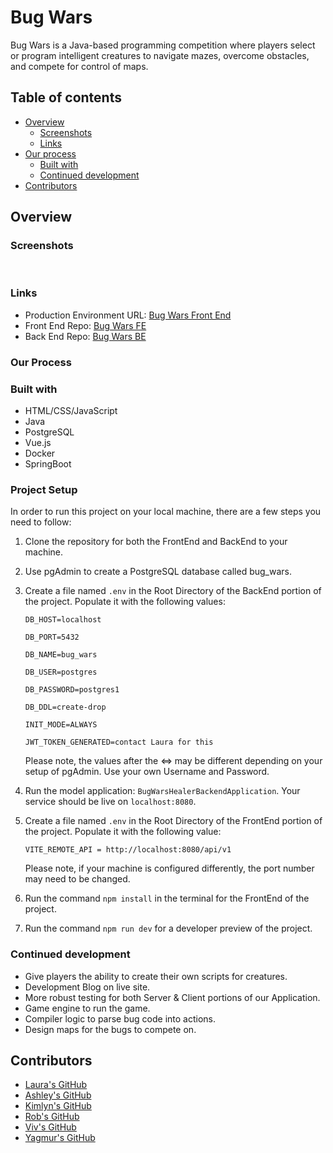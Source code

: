 # Bug Wars

Bug Wars is a Java-based programming competition where players select or program intelligent creatures to navigate mazes, overcome obstacles, and compete for control of maps.


## Table of contents

- [Overview](#overview)
  - [Screenshots](#screenshots)
  - [Links](#links)
- [Our process](#our-process)
  - [Built with](#built-with)
  - [Continued development](#continued-development)
- [Contributors](#contributors)

## Overview

### Screenshots

[<img src=""/>]()
[<img src=""/>]()

### Links

- Production Environment URL: [Bug Wars Front End](https://bugwars-healer-frontend.onrender.com)
- Front End Repo: [Bug Wars FE](https://github.com/LauraJStevenson/bugwars-healer-frontend)
- Back End Repo: [Bug Wars BE](https://github.com/LauraJStevenson/bugwars-healer-backend)

### Our Process

### Built with

* HTML/CSS/JavaScript
* Java
* PostgreSQL
* Vue.js
* Docker
* SpringBoot

### Project Setup

In order to run this project on your local machine, there are a few steps you need to follow:
1. Clone the repository for both the FrontEnd and BackEnd to your machine.
2. Use pgAdmin to create a PostgreSQL database called bug_wars.
3. Create a file named `.env` in the Root Directory of the BackEnd portion of the project. Populate it with the following values:

    `DB_HOST=localhost`

    `DB_PORT=5432`

    `DB_NAME=bug_wars`

    `DB_USER=postgres`

    `DB_PASSWORD=postgres1`

    `DB_DDL=create-drop`

    `INIT_MODE=ALWAYS`

    `JWT_TOKEN_GENERATED=contact Laura for this`

   Please note, the values after the <=> may be different depending on your setup of pgAdmin. Use your own Username and Password.

4. Run the model application: `BugWarsHealerBackendApplication`. Your service should be live on `localhost:8080`.

4. Create a file named `.env` in the Root Directory of the FrontEnd portion of the project. Populate it with the following value:

    `VITE_REMOTE_API = http://localhost:8080/api/v1`

   Please note, if your machine is configured differently, the port number may need to be changed.

6. Run the command `npm install` in the terminal for the FrontEnd of the project.
7. Run the command `npm run dev` for a developer preview of the project. 

### Continued development

- Give players the ability to create their own scripts for creatures.
- Development Blog on live site.
- More robust testing for both Server & Client portions of our Application.
- Game engine to run the game.
- Compiler logic to parse bug code into actions.
- Design maps for the bugs to compete on.


## Contributors

- [Laura's GitHub](https://github.com/LauraJStevenson)
- [Ashley's GitHub](https://github.com/micamash)
- [Kimlyn's GitHub](https://github.com/klyndelara)
- [Rob's GitHub](https://github.com/RHarris2014)
- [Viv's GitHub](https://github.com/Viv-Valentin)
- [Yagmur's GitHub](https://github.com/yagmurmuslu)
